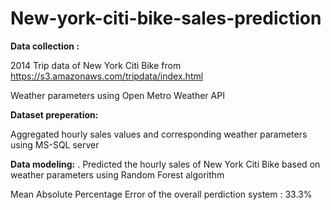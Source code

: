 # New-york-citi-bike-sales-prediction

**Data collection :**

  2014 Trip data of New York Citi Bike from  https://s3.amazonaws.com/tripdata/index.html
  
  Weather parameters using  Open Metro Weather API

**Dataset preperation:**

   Aggregated hourly sales values and corresponding weather parameters using MS-SQL server
 
**Data modeling:**
.
  Predicted the hourly sales of New York Citi Bike based on weather parameters using Random Forest algorithm
   
  Mean Absolute Percentage Error of the overall perdiction system : 33.3%
